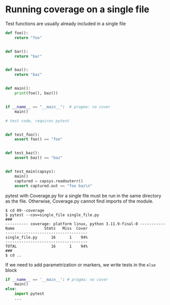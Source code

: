 # Running coverage on a single file

Test functions are usually already included in a single file

```python
def foo():
    return "foo"


def bar():
    return "bar"


def baz():
    return "baz"


def main():
    print(foo(), baz())


if __name__ == "__main__":  # pragma: no cover
    main()

# test code, requires pytest


def test_foo():
    assert foo() == "foo"


def test_baz():
    assert baz() == "baz"


def test_main(capsys):
    main()
    captured = capsys.readouterr()
    assert captured.out == "foo baz\n"
```

pytest with Coverage.py for a single file must be run in the same directory as the file.
Otherwise, Coverage.py cannot find imports of the module. 
```unix
$ cd 09--coverage
$ pytest --cov=single_file single_file.py
###
---------- coverage: platform linux, python 3.11.9-final-0 -----------
Name             Stmts   Miss  Cover
------------------------------------
single_file.py      16      1    94%
------------------------------------
TOTAL               16      1    94%
###
$ cd ..
```

If we need to add parametrization or markers, we write tests in the `else` block
```python
if __name__ == '__main__': # pragma: no cover
    main()
else:
    import pytest
    ...
```